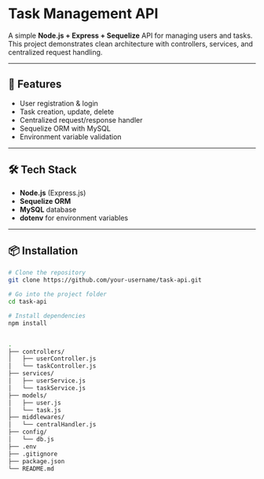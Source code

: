 # Task Management API

A simple **Node.js + Express + Sequelize** API for managing users and tasks.  
This project demonstrates clean architecture with controllers, services, and centralized request handling.

---

## 🚀 Features
- User registration & login  
- Task creation, update, delete  
- Centralized request/response handler  
- Sequelize ORM with MySQL  
- Environment variable validation  

---

## 🛠️ Tech Stack
- **Node.js** (Express.js)  
- **Sequelize ORM**  
- **MySQL** database  
- **dotenv** for environment variables  

---

## 📦 Installation

```bash
# Clone the repository
git clone https://github.com/your-username/task-api.git

# Go into the project folder
cd task-api

# Install dependencies
npm install


.
├── controllers/
│   ├── userController.js
│   └── taskController.js
├── services/
│   ├── userService.js
│   └── taskService.js
├── models/
│   ├── user.js
│   └── task.js
├── middlewares/
│   └── centralHandler.js
├── config/
│   └── db.js
├── .env
├── .gitignore
├── package.json
└── README.md
